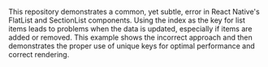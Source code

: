 This repository demonstrates a common, yet subtle, error in React Native's FlatList and SectionList components.  Using the index as the key for list items leads to problems when the data is updated, especially if items are added or removed.  This example shows the incorrect approach and then demonstrates the proper use of unique keys for optimal performance and correct rendering.
